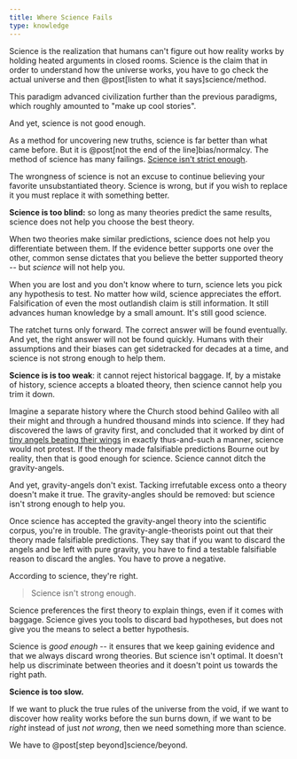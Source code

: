 ```yaml
---
title: Where Science Fails
type: knowledge
---
```

Science is the realization that humans can't figure out how reality works by holding heated arguments in closed rooms. Science is the claim that in order to understand how the universe works, you have to go check the actual universe and then @post[listen to what it says]science/method.

This paradigm advanced civilization further than the previous paradigms, which roughly amounted to "make up cool stories".

And yet, science is not good enough.

As a method for uncovering new truths, science is far better than what came before. But it is @post[not the end of the line]bias/normalcy. The method of science has <span class="info" markdown="inline">many failings</span>. [Science isn't strict enough](http://lesswrong.com/lw/qd/science_isnt_strict_enough/).

<aside class="info" markdown="block">
The wrongness of science is not an excuse to continue believing your favorite unsubstantiated theory. Science is wrong, but if you wish to replace it you must replace it with something better.
</aside>

__Science is too blind:__ so long as many theories predict the same results, science does not help you choose the best theory.

When two theories make similar predictions, science does not help you differentiate between them. If the evidence better supports one over the other, common sense dictates that you believe the better supported theory -- but *science* will not help you.

When you are lost and you don't know where to turn, science lets you pick any hypothesis to test. No matter how wild, science appreciates the effort. Falsification of even the most outlandish claim is still information. It still advances human knowledge by a small amount. It's still good science.

The ratchet turns only forward. The correct answer will be found eventually. And yet, the right answer will not be found quickly. Humans with their assumptions and their biases can get sidetracked for decades at a time, and science is not strong enough to help them.

__Science is is too weak__: it cannot reject historical baggage. If, by a mistake of history, science accepts a bloated theory, then science cannot help you trim it down.

Imagine a separate history where the Church stood behind Galileo with all their might and through a hundred thousand minds into science. If they had discovered the laws of gravity first, and concluded that it worked by dint of [tiny angels beating their wings](http://books.google.com/books?id=44ihCUS1XQMC&pg=PA5&lpg=PA5&dq=%22what%20makes%20planets%20go%20around%20the%20sun?%22#v=onepage&q=%22what%20makes%20planets%20go%20around%20the%20sun%3F%22&f=false) in exactly thus-and-such a manner, science would not protest. If the theory made falsifiable predictions Bourne out by reality, then that is good enough for science. Science cannot ditch the gravity-angels.

And yet, gravity-angels don't exist. Tacking irrefutable excess onto a theory doesn't make it true. The gravity-angles should be removed: but science isn't strong enough to help you.

Once science has accepted the gravity-angel theory into the scientific corpus, you're in trouble. The gravity-angle-theorists point out that their theory made falsifiable predictions. They say that if you want to discard the angels and be left with pure gravity, you have to find a testable falsifiable reason to discard the angles. You have to prove a negative.

According to science, they're right.

> Science isn't strong enough.

Science preferences the first theory to explain things, even if it comes with baggage. Science gives you tools to discard bad hypotheses, but does not give you the means to select a better hypothesis.

Science is *good enough* -- it ensures that we keep gaining evidence and that we always discard wrong theories. But science isn't optimal. It doesn't help us discriminate between theories and it doesn't point us towards the right path.

__Science is too slow.__

If we want to pluck the true rules of the universe from the void, if we want to discover how reality works before the sun burns down, if we want to be *right* instead of just *not wrong*, then we need something more than science.

We have to @post[step beyond]science/beyond.
